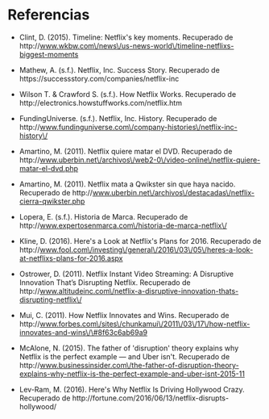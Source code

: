 # Referencias

* Clint, D. \(2015\). Timeline: Netflix's key moments. Recuperado de http:\/\/www.wkbw.com\/news\/us-news-world\/timeline-netflixs-biggest-moments

* Mathew, A.  \(s.f.\). Netflix, Inc. Success Story. Recuperado de https:\/\/successstory.com\/companies\/netflix-inc

* Wilson  T. &  Crawford S.  \(s.f.\).  How Netflix Works. Recuperado de http:\/\/electronics.howstuffworks.com\/netflix.htm

* FundingUniverse.  \(s.f.\).  Netflix, Inc. History. Recuperado de http:\/\/www.fundinguniverse.com\/company-histories\/netflix-inc-history\/

* Amartino, M. \(2011\). Netflix quiere matar el DVD. Recuperado de http:\/\/www.uberbin.net\/archivos\/web2-0\/video-online\/netflix-quiere-matar-el-dvd.php

* Amartino, M. \(2011\). Netflix mata a Qwikster sin que haya nacido. Recuperado de http:\/\/www.uberbin.net\/archivos\/destacadas\/netflix-cierra-qwikster.php

* Lopera, E. \(s.f.\). Historia de Marca. Recuperado de http:\/\/www.expertosenmarca.com\/historia-de-marca-netflix\/

* Kline, D. \(2016\). Here's a Look at Netflix's Plans for 2016. Recuperado de http:\/\/www.fool.com\/investing\/general\/2016\/03\/05\/heres-a-look-at-netflixs-plans-for-2016.aspx

* Ostrower, D. \(2011\). Netflix Instant Video Streaming: A Disruptive Innovation That’s Disrupting Netflix. Recuperado de http:\/\/www.altitudeinc.com\/netflix-a-disruptive-innovation-thats-disrupting-netflix\/

* Mui, C. \(2011\). How Netflix Innovates and Wins. Recuperado de http:\/\/www.forbes.com\/sites\/chunkamui\/2011\/03\/17\/how-netflix-innovates-and-wins\/\#8f63c6ab69a9

* McAlone, N. \(2015\). The father of 'disruption' theory explains why Netflix is the perfect example — and Uber isn't. Recuperado de http:\/\/www.businessinsider.com\/the-father-of-disruption-theory-explains-why-netflix-is-the-perfect-example-and-uber-isnt-2015-11

* Lev-Ram, M. \(2016\). Here's Why Netflix Is Driving Hollywood Crazy. Recuperado de http:\/\/fortune.com\/2016\/06\/13\/netflix-disrupts-hollywood\/


